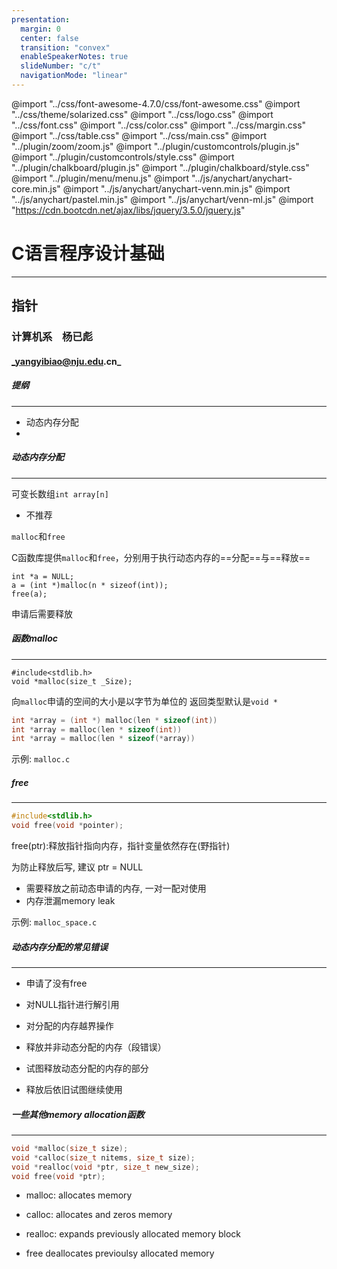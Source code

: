 ```yaml
---
presentation:
  margin: 0
  center: false
  transition: "convex"
  enableSpeakerNotes: true
  slideNumber: "c/t"
  navigationMode: "linear"
---
```


@import "../css/font-awesome-4.7.0/css/font-awesome.css"
@import "../css/theme/solarized.css"
@import "../css/logo.css"
@import "../css/font.css"
@import "../css/color.css"
@import "../css/margin.css"
@import "../css/table.css"
@import "../css/main.css"
@import "../plugin/zoom/zoom.js"
@import "../plugin/customcontrols/plugin.js"
@import "../plugin/customcontrols/style.css"
@import "../plugin/chalkboard/plugin.js"
@import "../plugin/chalkboard/style.css"
@import "../plugin/menu/menu.js"
@import "../js/anychart/anychart-core.min.js"
@import "../js/anychart/anychart-venn.min.js"
@import "../js/anychart/pastel.min.js"
@import "../js/anychart/venn-ml.js"
@import "https://cdn.bootcdn.net/ajax/libs/jquery/3.5.0/jquery.js"

<!-- slide data-notes="" -->

<div class="bottom20"></div>

# C语言程序设计基础

<hr class="width50 center">

## 指针


<div class="bottom8"></div>

### 计算机系 &nbsp;&nbsp; 杨已彪

#### _yangyibiao@nju.edu.cn_

<!-- slide vertical=true data-notes="" -->



##### 提纲

---

- 动态内存分配
- 


<!-- slide vertical=true data-notes="" -->



##### 动态内存分配

---

可变长数组`int array[n]`
- 不推荐

`malloc`和`free`

C函数库提供`malloc`和`free`，分别用于执行动态内存的==分配==与==释放==

```C{.line-numbers}
int *a = NULL;
a = (int *)malloc(n * sizeof(int));
free(a);
```

申请后需要释放

<!-- slide vertical=true data-notes="" -->



##### 函数malloc

---

```C{.line-numbers}
#include<stdlib.h>
void *malloc(size_t _Size);
```

向`malloc`申请的空间的大小是以字节为单位的
返回类型默认是`void *`

```C
int *array = (int *) malloc(len * sizeof(int))
int *array = malloc(len * sizeof(int))
int *array = malloc(len * sizeof(*array))
```

示例: `malloc.c`

<!-- slide vertical=true data-notes="" -->



##### free

---

```C
#include<stdlib.h>
void free(void *pointer);
```

free(ptr):释放指针指向内存，指针变量依然存在(野指针)

为防止释放后写, 建议 ptr = NULL

- 需要释放之前动态申请的内存, 一对一配对使用
- 内存泄漏memory leak

示例: `malloc_space.c`


<!-- slide vertical=true data-notes="" -->



##### 动态内存分配的常见错误

---

- 申请了没有free

- 对NULL指针进行解引用

- 对分配的内存越界操作

- 释放并非动态分配的内存（段错误）

- 试图释放动态分配的内存的部分

- 释放后依旧试图继续使用



<!-- slide vertical=true data-notes="" -->


##### 一些其他memory allocation函数

---

```C
void *malloc(size_t size);
void *calloc(size_t nitems, size_t size);
void *realloc(void *ptr, size_t new_size);
void free(void *ptr);
```

- malloc: allocates memory

- calloc: allocates and zeros memory

- realloc: expands previously allocated memory block

- free deallocates previoulsy allocated memory